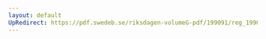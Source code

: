 ```yaml
---
layout: default
UpRedirect: https://pdf.swedeb.se/riksdagen-volumeG-pdf/199091/reg_199091/reg_199091_0475.pdf
---
```

